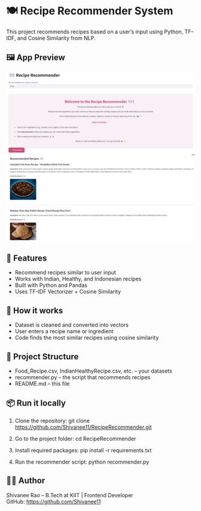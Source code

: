 # 🍽️ Recipe Recommender System

This project recommends recipes based on a user’s input using Python, TF-IDF, and Cosine Similarity from NLP.
## 🖼️ App Preview

![App Screenshot](screenshots/Screenshot%202025-05-15%20090444.png)
![App Screenshot](screenshots/Screenshot%202025-05-15%20090543.png)


## 🚀 Features
- Recommend recipes similar to user input
- Works with Indian, Healthy, and Indonesian recipes
- Built with Python and Pandas
- Uses TF-IDF Vectorizer + Cosine Similarity

## 🧠 How it works
- Dataset is cleaned and converted into vectors
- User enters a recipe name or ingredient
- Code finds the most similar recipes using cosine similarity

## 📂 Project Structure
- Food_Recipe.csv, IndianHealthyRecipe.csv, etc. – your datasets
- recommender.py – the script that recommends recipes
- README.md – this file

## 📦 Run it locally
1. Clone the repository:
   git clone https://github.com/Shivanee11/RecipeRecommender.git

2. Go to the project folder:
   cd RecipeRecommender

3. Install required packages:
   pip install -r requirements.txt

4. Run the recommender script:
   python recommender.py

## 👩‍💻 Author
Shivanee Rao – B.Tech at KIIT | Frontend Developer  
GitHub: https://github.com/Shivanee11
